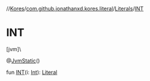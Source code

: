 //[Kores](../../../index.md)/[com.github.jonathanxd.kores.literal](../index.md)/[Literals](index.md)/[INT](-i-n-t.md)

# INT

[jvm]\

@[JvmStatic](https://kotlinlang.org/api/latest/jvm/stdlib/kotlin.jvm/-jvm-static/index.html)()

fun [INT](-i-n-t.md)(i: [Int](https://kotlinlang.org/api/latest/jvm/stdlib/kotlin/-int/index.html)): [Literal](../-literal/index.md)
